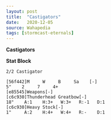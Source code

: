 ```yaml
---
layout: post
title:  "Castigators"
date:   2020-12-05
source: Wahapedia
tags: [stormcast-eternals]
---
```


**Castigators**

**Stat Block**
```
2/2 Castigator
```

```
[56f442]M     W     B     Sa    [-]
5"    2     7     4+    
[e85545]Weapons[-]
[c6c930]Thunderhead Greatbow[-]
18"    A:1    H:3+   W:3+   R:-1   D:1   
[c6c930]Heavy Stock[-]
1"     A:2    H:4+   W:4+   R:-    D:1   
```


